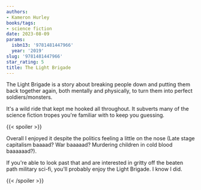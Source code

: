 ```yaml
---
authors:
- Kameron Hurley
books/tags:
- science fiction
date: 2023-08-09
params:
  isbn13: '9781481447966'
  year: '2019'
slug: '9781481447966'
star_rating: 5
title: The Light Brigade
---
```


The Light Brigade is a story about breaking people down and putting them back together again, both mentally and physically, to turn them into perfect soldiers/monsters.

It's a wild ride that kept me hooked all throughout. It subverts many of the science fiction tropes you're familiar with to keep you guessing.

<!--more-->

{{< spoiler >}}

Overall I enjoyed it despite the politics feeling a little on the nose (Late stage capitalism baaaad? War baaaaad? Murdering children in cold blood baaaaaad?).

If you're able to look past that and are interested in gritty off the beaten path military sci-fi, you'll probably enjoy the Light Brigade. I know I did.

{{< /spoiler >}}